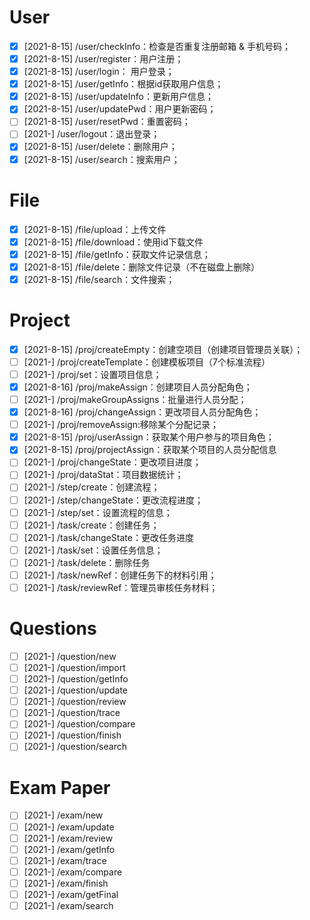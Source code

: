 
# User
- [x] [2021-8-15] /user/checkInfo：检查是否重复注册邮箱 & 手机号码；
- [x] [2021-8-15] /user/register：用户注册；
- [x] [2021-8-15] /user/login： 用户登录；
- [x] [2021-8-15] /user/getInfo：根据id获取用户信息；
- [x] [2021-8-15] /user/updateInfo：更新用户信息；
- [x] [2021-8-15] /user/updatePwd：用户更新密码；
- [ ] [2021-8-15] /user/resetPwd：重置密码；
- [ ] [2021-] /user/logout：退出登录；
- [x] [2021-8-15] /user/delete：删除用户；
- [x] [2021-8-15] /user/search：搜索用户；
 
# File
- [x] [2021-8-15] /file/upload：上传文件
- [x] [2021-8-15] /file/download：使用id下载文件
- [x] [2021-8-15] /file/getInfo：获取文件记录信息；
- [x] [2021-8-15] /file/delete：删除文件记录（不在磁盘上删除）
- [x] [2021-8-15] /file/search：文件搜索；

# Project
- [x] [2021-8-15] /proj/createEmpty：创建空项目（创建项目管理员关联）；
- [ ] [2021-] /proj/createTemplate：创建模板项目（7个标准流程）
- [ ] [2021-] /proj/set：设置项目信息；
- [x] [2021-8-16] /proj/makeAssign：创建项目人员分配角色；
- [ ] [2021-] /proj/makeGroupAssigns：批量进行人员分配；
- [x] [2021-8-16] /proj/changeAssign：更改项目人员分配角色；
- [ ] [2021-] /proj/removeAssign:移除某个分配记录；
- [x] [2021-8-15] /proj/userAssign：获取某个用户参与的项目角色；
- [x] [2021-8-15] /proj/projectAssign：获取某个项目的人员分配信息
- [ ] [2021-] /proj/changeState：更改项目进度；
- [ ] [2021-] /proj/dataStat：项目数据统计；
- [ ] [2021-] /step/create：创建流程；
- [ ] [2021-] /step/changeState：更改流程进度；
- [ ] [2021-] /step/set：设置流程的信息；
- [ ] [2021-] /task/create：创建任务；
- [ ] [2021-] /task/changeState：更改任务进度
- [ ] [2021-] /task/set：设置任务信息；
- [ ] [2021-] /task/delete：删除任务
- [ ] [2021-] /task/newRef：创建任务下的材料引用；
- [ ] [2021-] /task/reviewRef：管理员审核任务材料；

# Questions
- [ ] [2021-] /question/new
- [ ] [2021-] /question/import
- [ ] [2021-] /question/getInfo
- [ ] [2021-] /question/update
- [ ] [2021-] /question/review
- [ ] [2021-] /question/trace
- [ ] [2021-] /question/compare
- [ ] [2021-] /question/finish
- [ ] [2021-] /question/search

# Exam Paper
- [ ] [2021-] /exam/new
- [ ] [2021-] /exam/update
- [ ] [2021-] /exam/review
- [ ] [2021-] /exam/getInfo
- [ ] [2021-] /exam/trace
- [ ] [2021-] /exam/compare
- [ ] [2021-] /exam/finish
- [ ] [2021-] /exam/getFinal
- [ ] [2021-] /exam/search
